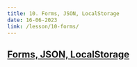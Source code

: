 ```yaml
---
title: 10. Forms, JSON, LocalStorage
date: 16-06-2023
link: /lesson/10-forms/
---
```


## [Forms, JSON, LocalStorage](/lesson/10-forms)
